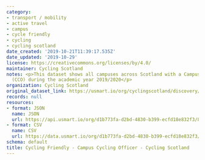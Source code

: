 ```yaml
---
category:
- transport / mobility
- active travel
- campus
- cycle friendly
- cycling
- cycling scotland
date_created: '2019-10-21T11:39:17.535Z'
date_updated: '2019-10-29'
license: https://creativecommons.org/licenses/by/4.0/
maintainer: Cycling Scotland
notes: <p>This dataset shows all campuses across Scotland with a Campus Cycling Officer
  (CCO) during the academic year 2019/2020</p>
organization: Cycling Scotland
original_dataset_link: https://usmart.io/org/cyclingscotland/discovery/discovery-view-detail/63a7fdf1-e5f1-4636-99b2-4d8ed0666776
records: null
resources:
- format: JSON
  name: JSON
  url: https://api.usmart.io/org/d1b773fa-d2bd-4830-b399-ecfd18e832f3/8e0c9075-413d-42c7-b7f0-13b0b2535e99/3/urql
- format: CSV
  name: CSV
  url: https://data.usmart.io/org/d1b773fa-d2bd-4830-b399-ecfd18e832f3/resource?resourceGUID=1c0d1da7-cfb9-4825-911c-6118a1670db4
schema: default
title: Cycling Friendly - Campus Cycling Officer - Cycling Scotland
---
```

